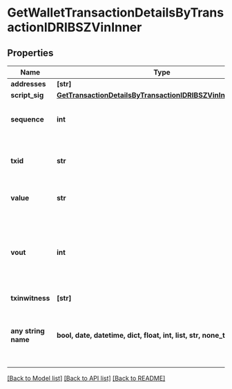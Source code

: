 # GetWalletTransactionDetailsByTransactionIDRIBSZVinInner


## Properties
Name | Type | Description | Notes
------------ | ------------- | ------------- | -------------
**addresses** | **[str]** |  | 
**script_sig** | [**GetTransactionDetailsByTransactionIDRIBSZVinInnerScriptSig**](GetTransactionDetailsByTransactionIDRIBSZVinInnerScriptSig.md) |  | 
**sequence** | **int** | Represents the script sequence number. | 
**txid** | **str** | Represents the reference transaction identifier. | 
**value** | **str** | Defines the specific amount. | 
**vout** | **int** | It refers to the index of the output address of this transaction. The index starts from 0. | 
**txinwitness** | **[str]** |  | [optional] 
**any string name** | **bool, date, datetime, dict, float, int, list, str, none_type** | any string name can be used but the value must be the correct type | [optional]

[[Back to Model list]](../README.md#documentation-for-models) [[Back to API list]](../README.md#documentation-for-api-endpoints) [[Back to README]](../README.md)


